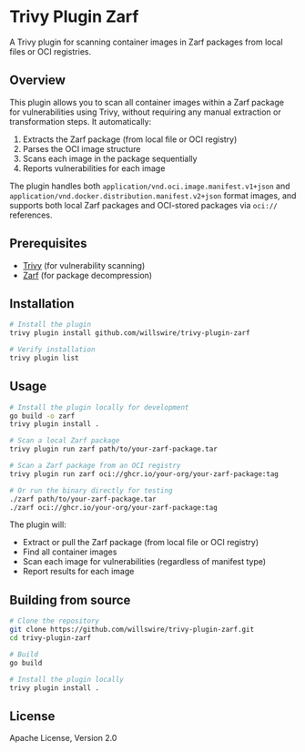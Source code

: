 # Trivy Plugin Zarf

A Trivy plugin for scanning container images in Zarf packages from local files or OCI registries.

## Overview

This plugin allows you to scan all container images within a Zarf package for vulnerabilities using Trivy, without requiring any manual extraction or transformation steps. It automatically:

1. Extracts the Zarf package (from local file or OCI registry)
2. Parses the OCI image structure
3. Scans each image in the package sequentially
4. Reports vulnerabilities for each image

The plugin handles both `application/vnd.oci.image.manifest.v1+json` and `application/vnd.docker.distribution.manifest.v2+json` format images, and supports both local Zarf packages and OCI-stored packages via `oci://` references.

## Prerequisites

- [Trivy](https://github.com/aquasecurity/trivy) (for vulnerability scanning)
- [Zarf](https://github.com/defenseunicorns/zarf) (for package decompression)

## Installation

```bash
# Install the plugin
trivy plugin install github.com/willswire/trivy-plugin-zarf

# Verify installation
trivy plugin list
```

## Usage

```bash
# Install the plugin locally for development
go build -o zarf
trivy plugin install .

# Scan a local Zarf package
trivy plugin run zarf path/to/your-zarf-package.tar

# Scan a Zarf package from an OCI registry
trivy plugin run zarf oci://ghcr.io/your-org/your-zarf-package:tag

# Or run the binary directly for testing
./zarf path/to/your-zarf-package.tar
./zarf oci://ghcr.io/your-org/your-zarf-package:tag
```

The plugin will:
- Extract or pull the Zarf package (from local file or OCI registry)
- Find all container images
- Scan each image for vulnerabilities (regardless of manifest type)
- Report results for each image

## Building from source

```bash
# Clone the repository
git clone https://github.com/willswire/trivy-plugin-zarf.git
cd trivy-plugin-zarf

# Build
go build

# Install the plugin locally
trivy plugin install .
```

## License

Apache License, Version 2.0
